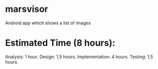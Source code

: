 # marsvisor

Android app which shows a list of images

# Estimated Time (8 hours):

Analysis: 1 hour.
Design: 1,5 hours.
Implementation: 4 hours.
Testing: 1,5 hours.
